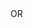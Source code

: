 <?xml version="1.0" encoding="UTF-8"?>
<CustomMetadata xmlns="http://soap.sforce.com/2006/04/metadata">
    <label>OR</label>
</CustomMetadata>
